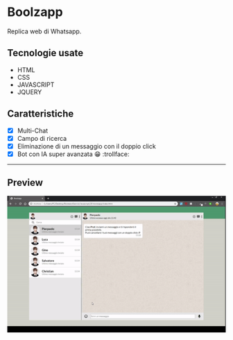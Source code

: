 # Boolzapp

Replica web di Whatsapp.

## Tecnologie usate

* HTML
* CSS
* JAVASCRIPT
* JQUERY

## Caratteristiche

- [X] Multi-Chat
- [X] Campo di ricerca
- [X] Eliminazione di un messaggio con il doppio click
- [X] Bot con IA super avanzata :grin: :trollface:

___

## Preview
![Markdown Logo](preview.gif)
